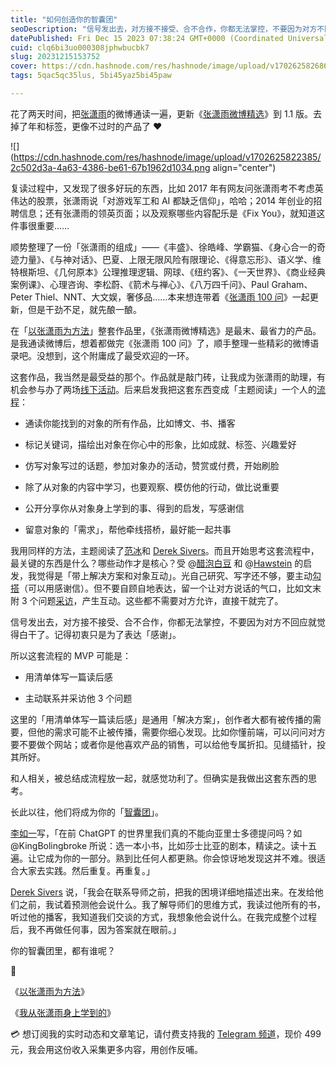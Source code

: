```yaml
---
title: "如何创造你的智囊团"
seoDescription: "信号发出去，对方接不接受、合不合作，你都无法掌控，不要因为对方不回应就觉得白干了。记得初衷只是为了表达「感谢」。"
datePublished: Fri Dec 15 2023 07:38:24 GMT+0000 (Coordinated Universal Time)
cuid: clq6bi3uo000308jphwbucbk7
slug: 20231215153752
cover: https://cdn.hashnode.com/res/hashnode/image/upload/v1702625826867/53a6df38-5db6-41f8-ba59-d119298db9df.jpeg
tags: 5qac5qc35lus, 5bi45yaz5bi45paw

---
```


花了两天时间，把[张潇雨](https://weibo.com/p/1005051977585731/home)的微博通读一遍，更新《[张潇雨微博精选](https://rili.zxy.wiki/)》到 1.1 版。去掉了年和标签，更像不过时的产品了 ❤️

![](https://cdn.hashnode.com/res/hashnode/image/upload/v1702625822385/2c502d3a-4a63-4386-be61-67b1962d1034.png align="center")

复读过程中，又发现了很多好玩的东西，比如 2017 年有网友问张潇雨考不考虑英伟达的股票，张潇雨说「对游戏军工和 AI 都缺乏信仰」，哈哈；2014 年创业的招聘信息；还有张潇雨的领英页面；以及观察哪些内容配乐是《Fix You》，就知道这件事很重要……

顺势整理了一份「张潇雨的组成」——《丰盛》、徐皓峰、学霸猫、《身心合一的奇迹力量》、《与神对话》、巴夏、上限无限风险有限理论、《得意忘形》、语义学、维特根斯坦、《几何原本》公理推理逻辑、网球、《纽约客》、《一天世界》、《商业经典案例课》、心理咨询、李松蔚、《箭术与禅心》、《八万四千问》、Paul Graham、Peter Thiel、NNT、大文娱，奢侈品……本来想连带着《[张潇雨 100 问](https://pan.baidu.com/s/1HboXmZ7N0rFr66Y45HrODw?pwd=a5ej)》一起更新，但是干劲不足，就先酿一酿。

在「[以张潇雨为方法](https://mp.weixin.qq.com/s?__biz=MzI3MzU5MDA1OQ==&mid=2247486725&idx=1&sn=2ce0548d6b1e31883d09ec8c579a340e&chksm=eb21bf41dc56365775cbcce3085d38830817950b5217ec08786f25c9a4c6ecb631dbae6068c9#)」整套作品里，《张潇雨微博精选》是最末、最省力的产品。是我通读微博后，想着都做完《张潇雨 100 问》了，顺手整理一些精彩的微博语录吧。没想到，这个附庸成了最受欢迎的一环。

这套作品，我当然是最受益的那个。作品就是敲门砖，让我成为张潇雨的助理，有机会参与办了两场[线下活动](https://mp.weixin.qq.com/s?__biz=MzI3MzU5MDA1OQ==&mid=2247487776&idx=1&sn=7bf047e0f57592036329e86052279542&chksm=eb21a364dc562a723d8c6dd0e641a99faa94765ad975080e973e0e7b9689ba4da3f9ee23695d&token=366330404&lang=zh_CN#rd)。后来启发我把这套东西变成「主题阅读」一个人的[流程](https://mp.weixin.qq.com/s?__biz=MzI3MzU5MDA1OQ==&mid=2247487874&idx=1&sn=3cb42dc37146206128846855d88946aa&chksm=eb21a3c6dc562ad034c55a1ddb0fa605a7bc6db11a801d1a05ef7d74a9b66cac367f6968048d#)：

* 通读你能找到的对象的所有作品，比如博文、书、播客
    
* 标记关键词，描绘出对象在你心中的形象，比如成就、标签、兴趣爱好
    
* 仿写对象写过的话题，参加对象办的活动，赞赏或付费，开始刷脸
    
* 除了从对象的内容中学习，也要观察、模仿他的行动，做比说重要
    
* 公开分享你从对象身上学到的事、得到的启发，写感谢信
    
* 留意对象的「需求」，帮他牵线搭桥，最好能一起共事
    

我用同样的方法，主题阅读了[范冰](https://mp.weixin.qq.com/s?__biz=MzI3MzU5MDA1OQ==&mid=2247487837&idx=1&sn=f6b17e5f9ad9f3a177c267b9c6a09ec4&chksm=eb21a319dc562a0face5c4e9bcdb7861c8b8f3e59e4f2bfa2530d4da0cbb2668c9813fdd381b#rd)和 [Derek Sivers](https://t.me/c/1776193193/3590)。而且开始思考这套流程中，最关键的东西是什么？哪些动作才是核心？受 @[醋泡白豆](https://mp.weixin.qq.com/s/b84qgBVmWnFC-6-fhXyXnQ) 和 @[Hawstein](https://mp.weixin.qq.com/s/x6PLSIMn_1qcKnXWPT-J-Q) 的启发，我觉得是「带上解决方案和对象互动」。光自己研究、写字还不够，要主动[勾搭](https://mp.weixin.qq.com/s?__biz=MzI3MzU5MDA1OQ==&mid=2247485421&idx=1&sn=6f3c507fe7a2d4ceaa6cfc212ecad792&chksm=eb21b5a9dc563cbf5ac41c74d75f2e23a17afce7b66312d9bff16c671f57f7ff36127efed46f#)（可以用感谢信）。但不要自顾自地表达，留一个让对方说话的气口，比如文末附 3 个问题[采访](https://mp.weixin.qq.com/s/U2NG9aU05v_ps5eHyA14YQ)，产生互动。这些都不需要对方允许，直接干就完了。

信号发出去，对方接不接受、合不合作，你都无法掌控，不要因为对方不回应就觉得白干了。记得初衷只是为了表达「感谢」。

所以这套流程的 MVP 可能是：

* 用清单体写一篇读后感
    
* 主动联系并采访他 3 个问题
    

这里的「用清单体写一篇读后感」是通用「解决方案」，创作者大都有被传播的需要，但他的需求可能不止被传播，需要你细心发现。比如你懂前端，可以问问对方要不要做个网站；或者你是他喜欢产品的销售，可以给他专属折扣。见缝插针，投其所好。

和人相关，被总结成流程放一起，就感觉功利了。但确实是我做出这套东西的思考。

长此以往，他们将成为你的「[智囊团](https://mp.weixin.qq.com/s?__biz=MzI3MzU5MDA1OQ==&mid=2247487816&idx=1&sn=dd5f3286fa6f96a23017577cb87d25c6&chksm=eb21a30cdc562a1a88789c777dfbc9f742b016761c255d8311cdfb1ce4fc11aec1356983c265#rd)」。

[李如一](https://blog.yitianshijie.net/2022/12/26/how-to-ask-aristotle-question/)写，「在前 ChatGPT 的世界里我们真的不能向亚里士多德提问吗？如 @KingBolingbroke 所说：选一本小书，比如莎士比亚的剧本，精读之。读十五遍。让它成为你的一部分。熟到比任何人都更熟。你会惊讶地发现这并不难。很适合大家去实践。然后重复。再重复。」

[Derek Sivers](https://weibo.com/5262225303/MFiL81HSh) 说，「我会在联系导师之前，把我的困境详细地描述出来。在发给他们之前，我试着预测他会说什么。我了解导师们的思维方式，我读过他所有的书，听过他的播客，我知道我们交谈的方式，我想象他会说什么。在我完成整个过程后，我不再做任何事，因为答案就在眼前。」

你的智囊团里，都有谁呢？

🔗

《[以张潇雨为方法](https://mp.weixin.qq.com/s?__biz=MzI3MzU5MDA1OQ==&mid=2247486725&idx=1&sn=2ce0548d6b1e31883d09ec8c579a340e&chksm=eb21bf41dc56365775cbcce3085d38830817950b5217ec08786f25c9a4c6ecb631dbae6068c9#)》

《[我从张潇雨身上学到的](https://mp.weixin.qq.com/s?__biz=MzI3MzU5MDA1OQ==&mid=2247486669&idx=1&sn=c36887eaf0d64cc27cda0e8298996d13&chksm=eb21be89dc56379f356c63da41391c60387fd3676396c636a09a7a648cd81e3751876099b3b7#)》

💳 想订阅我的实时动态和文章笔记，请付费支持我的 [Telegram 频道](https://mp.weixin.qq.com/s/A_yK10ktL8Nl7RzsnGwzEg)，现价 499 元，我会用这份收入采集更多内容，用创作反哺。